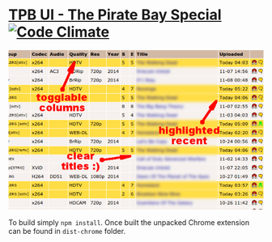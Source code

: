 # [TPB UI - The Pirate Bay Special](http://goo.gl/bKTLMQ) [![Code Climate](https://codeclimate.com/github/jzjzjzj/tpb-ui/badges/gpa.svg)](https://codeclimate.com/github/jzjzjzj/tpb-ui)

![screenshot](https://raw.githubusercontent.com/jzjzjzj/tpb-ui/art/screen_640x400.png)

To build simply `npm install`. Once built the unpacked Chrome extension can be found in `dist-chrome` folder.
